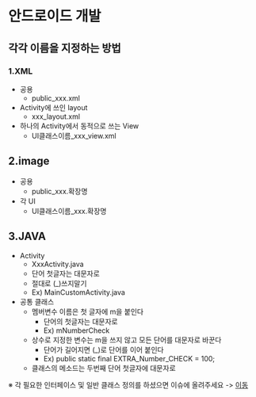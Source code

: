 # 안드로이드 개발
## 각각 이름을 지정하는 방법
### 1.XML
   - 공용 
      - public_xxx.xml
   - Activity에 쓰인 layout
      - xxx_layout.xml
   - 하나의 Activity에서 동적으로 쓰는 View
      - UI클래스이름_xxx_view.xml

## 2.image
   - 공용 
      - public_xxx.확장명
   - 각 UI 
      - UI클래스이름_xxx.확장명
      
## 3.JAVA
   - Activity
     - XxxActivity.java
     - 단어 첫글자는 대문자로
     - 절대로 (_)쓰지말기
     - Ex) MainCustomActivity.java
   - 공통 클래스
     - 멤버변수 이름은 첫 글자에 m을 붙인다
       - 단어의 첫글자는 대문자로
       - Ex) mNumberCheck
     - 상수로 지정한 변수는 m을 쓰지 않고 모든 단어를 대문자로 바꾼다
        - 단어가 길어지면 (_)로 단어를 이어 붙인다
        - Ex) public static final EXTRA_Number_CHECK = 100;
     - 클래스의 메소드는 두번째 단어 첫글자에 대문자로

※ 각 필요한 인터페이스 및 일반 클래스 정의를 하셨으면 이슈에 올려주세요
-> [이동](https://github.com/Who-IM/LeaveOutApp/issues/17)
